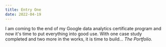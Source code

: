 ```yaml
---
title: Entry One
date: 2022-04-19
---
```


I am coming to the end of my Google data analytics certificate program and now it's time to put everything into good use.  With one case study completed and two more in the works, it is time to build... *The Portfolio.*
